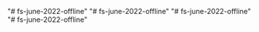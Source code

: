 "# fs-june-2022-offline" 
"# fs-june-2022-offline" 
"# fs-june-2022-offline" 
"# fs-june-2022-offline" 
